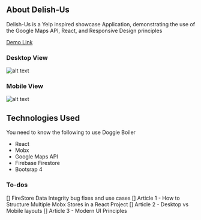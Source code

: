  
 

 
## About Delish-Us

Delish-Us is a Yelp inspired showcase Application, demonstrating the use of the Google Maps API, React, and Responsive Design principles

[Demo Link](https://react-fire-9a99e.firebaseapp.com/dashboard) 

### Desktop View
![alt text](https://firebasestorage.googleapis.com/v0/b/react-fire-9a99e.appspot.com/o/desk.JPG?alt=media&token=07d6812e-2fa3-4137-ac1a-80b121595cce)

### Mobile View
![alt text](https://firebasestorage.googleapis.com/v0/b/react-fire-9a99e.appspot.com/o/mobile.JPG?alt=media&token=bf77819b-bace-4693-801b-ca713cf98ac6)
 
## Technologies Used
You need to know the following to use Doggie Boiler
- React
- Mobx
- Google Maps API
- Firebase Firestore
- Bootsrap 4

### To-dos

[] FireStore Data Integrity bug fixes and use cases
[] Article 1 - How to Structure Multiple Mobx Stores in a React Project
[] Article 2 - Desktop vs Mobile layouts 
[] Article 3 - Modern UI Principles 



